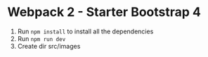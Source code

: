 # Webpack 2 - Starter Bootstrap 4

1. Run `npm install` to install all the dependencies
2. Run `npm run dev`
3. Create dir src/images
